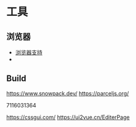 # 工具

## 浏览器

- [浏览器支持](https://www.browsersupport.net/browser-info)
-

## Build

<https://www.snowpack.dev/>
<https://parceljs.org/>

7116031364

<https://cssgui.com/>
<https://ui2vue.cn/EditerPage>
